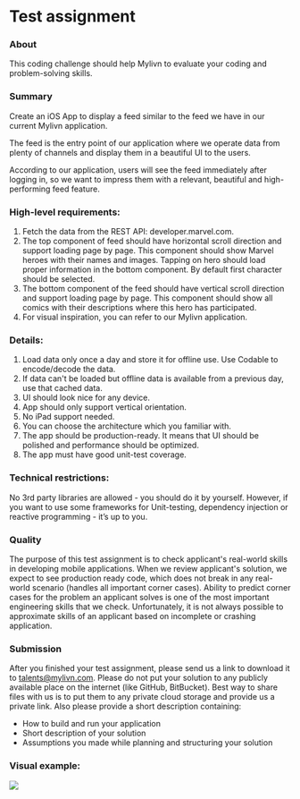 # Test assignment

### About

This coding challenge should help Mylivn to evaluate your coding and problem-solving skills.

### Summary

Create an iOS App to display a feed similar to the feed we have in our current Mylivn application.

The feed is the entry point of our application where we operate data from plenty of channels and display them in a beautiful UI to the users.
 
According to our application, users will see the feed immediately after logging in, so we want to impress them with a relevant, beautiful and high-performing feed feature.

### High-level requirements:

1. Fetch the data from the REST API: developer.marvel.com.
2. The top component of feed should have horizontal scroll direction and support loading page by page. This component should show Marvel heroes with their names and images. Tapping on hero should load proper information in the bottom component. By default first character should be selected.
3. The bottom component of the feed should have vertical scroll direction and support loading page by page. This component should show all comics with their descriptions where this hero has participated.
4. For visual inspiration, you can refer to our Mylivn application.

### Details:

1. Load data only once a day and store it for offline use. Use Codable to encode/decode the data.
2. If data can't be loaded but offline data is available from a previous day, use that cached data.
3. UI should look nice for any device.
4. App should only support vertical orientation.
4. No iPad support needed.
5. You can choose the architecture which you familiar with.
6. The app should be production-ready. It means that UI should be polished and performance should be optimized.
7. The app must have good unit-test coverage.

### Technical restrictions: 

No 3rd party libraries are allowed - you should do it by yourself. However, if you want to use some frameworks for Unit-testing, dependency injection or reactive programming - it’s up to you.

### Quality

The purpose of this test assignment is to check applicant's real-world skills in developing mobile applications. When we review applicant's solution, we expect to see production ready code, which does not break in any real-world scenario (handles all important corner cases). Ability to predict corner cases for the problem an applicant solves is one of the most important engineering skills that we check. Unfortunately, it is not always possible to approximate skills of an applicant based on incomplete or crashing application.

### Submission

After you finished your test assignment, please send us a link to download it to talents@mylivn.com. Please do not put your solution to any publicly available place on the internet (like GitHub, BitBucket). Best way to share files with us is to put them to any private cloud storage and provide us a private link.
Also please provide a short description containing:
* How to build and run your application
* Short description of your solution
* Assumptions you made while planning and structuring your solution

### Visual example:
![](https://raw.githubusercontent.com/mylivn-gmbh/ios-test-assignment/master/Example.png)
